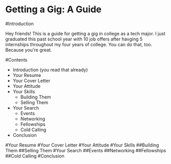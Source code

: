 Getting a Gig: A Guide
=============

#Introduction

Hey friends!
This is a guide for getting a gig in college as a tech major.  I just graduated this past school year with 10 job offers after havging 5 internships throughout my four years of college.  You can do that, too.  Because you're great.

#Contents
- Introduction (you read that already)
- Your Resume
- Your Cover Letter
- Your Attitude
- Your Skills
  - Building Them
  - Selling Them
- Your Search
  - Events
  - Networking
  - Fellowships
  - Cold Calling
- Conclusion

#Your Resume
#Your Cover Letter
#Your Attitude
#Your Skills
##Building Them
##Selling Them
#Your Search
##Events
##Networking
##Fellowships
##Cold Calling
#Conclusion
